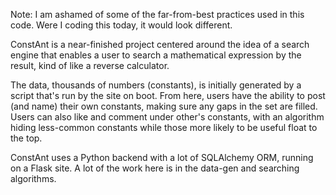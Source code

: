 Note: I am ashamed of some of the far-from-best practices used in this code. Were I coding this today, it would look different.


ConstAnt is a near-finished project centered around the idea of a search engine that enables a user to search a mathematical expression by the result, kind of like a reverse calculator.

The data, thousands of numbers (constants), is initially generated by a script that's run by the site on boot. From here, users have the ability to post (and name) their own constants, making sure any gaps in the set are filled. Users can also like and comment under other's constants, with an algorithm hiding less-common constants while those more likely to be useful float to the top.

ConstAnt uses a Python backend with a lot of SQLAlchemy ORM, running on a Flask site. A lot of the work here is in the data-gen and searching algorithms.
